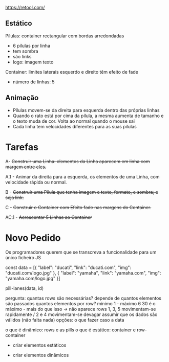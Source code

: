 https://retool.com/

## Estático

Pílulas: container rectangular com bordas arredondadas

- 6 pílulas por linha
- tem sombra
- são links
- logo: imagem texto

Container: limites laterais esquerdo e direito têm efeito de fade

- número de linhas: 5

## Animação

- Pílulas movem-se da direita para esquerda dentro das próprias linhas
- Quando o rato está por cima da pílula, a mesma aumenta de tamanho e o texto muda de cor. Volta ao normal quando o mouse sai
- Cada linha tem velocidades diferentes para as suas pílulas

# Tarefas

A- ~~Construir uma Linha: elementos da Linha aparecem em linha com margem entre eles.~~

A.1 - Animar da direita para a esquerda, os elementos de uma Linha, com velocidade rápida ou normal.

B - ~~Construir uma Pílula que tenha imagem e texto, formato, e sombra; e seja link.~~

C - ~~Construir o Container com Efeito fade nas margens do Container.~~

AC.1 - ~~Acrescentar 5 Linhas ao Container~~

# Novo Pedido

Os programadores querem que se transcreva a funcionalidade para um único ficheiro JS

const data = [{
"label": "ducati",
"link": "ducati.com",
"img": "ducati.com/logo.jpg"
}, {
"label": "yamaha",
"link": "yamaha.com",
"img": "yamaha.com/logo.jpg"
}]

pill-lanes(data, id)

pergunta: quantas rows são necessárias? depende de quantos elementos são passados
quantos elementos por row? mínimo 1 - máximo 6
30 é o máximo - mais do que isso -> não aparece
rows 1, 3, 5 movimentam-se rapidamente / 2 e 4 movimentam-se devagar
assumir que os dados são válidos (não falta nada)
opções: o que fazer caso a data

o que é dinâmico: rows e as pills
o que é estático: container e row-container

- criar elementos estáticos

- criar elementos dinâmicos
